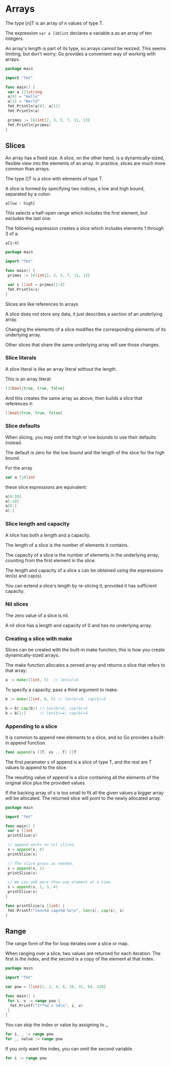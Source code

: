 # Arrays

The type [n]T is an array of n values of type T.

The expression `var a [10]int` declares a variable a as an array of ten integers.

An array's length is part of its type, so arrays cannot be resized.
This seems limiting, but don't worry; Go provides a convenient way of working with arrays.

```go
package main

import "fmt"

func main() {
 var a [2]string
 a[0] = "Hello"
 a[1] = "World"
 fmt.Println(a[0], a[1])
 fmt.Println(a)

 primes := [6]int{2, 3, 5, 7, 11, 13}
 fmt.Println(primes)
}
```

## Slices

An array has a fixed size.
A slice, on the other hand, is a dynamically-sized, flexible view into the elements of an array.
In practice, slices are much more common than arrays.

The type []T is a slice with elements of type T.

A slice is formed by specifying two indices, a low and high bound, separated by a colon:

`a[low : high]`

This selects a half-open range which includes the first element, but excludes the last one.

The following expression creates a slice which includes elements 1 through 3 of a:

`a[1:4]`

```go
package main

import "fmt"

func main() {
 primes := [6]int{2, 3, 5, 7, 11, 13}

 var s []int = primes[1:4]
 fmt.Println(s)
}
```

Slices are like references to arrays

A slice does not store any data, it just describes a section of an underlying array.

Changing the elements of a slice modifies the corresponding elements of its underlying array.

Other slices that share the same underlying array will see those changes.

### Slice literals

A slice literal is like an array literal without the length.

This is an array literal:

```go
[3]bool{true, true, false}
```

And this creates the same array as above, then builds a slice that references it:

```go
[]bool{true, true, false}
```

### Slice defaults

When slicing, you may omit the high or low bounds to use their defaults instead.

The default is zero for the low bound and the length of the slice for the high bound.

For the array

```go
var a [10]int
```

these slice expressions are equivalent:

```go
a[0:10]
a[:10]
a[0:]
a[:]
```

### Slice length and capacity

A slice has both a length and a capacity.

The length of a slice is the number of elements it contains.

The capacity of a slice is the number of elements in the underlying array, counting from the first element in the slice.

The length and capacity of a slice s can be obtained using the expressions len(s) and cap(s).

You can extend a slice's length by re-slicing it, provided it has sufficient capacity.

### Nil slices

The zero value of a slice is nil.

A nil slice has a length and capacity of 0 and has no underlying array.

### Creating a slice with make

Slices can be created with the built-in make function; this is how you create dynamically-sized arrays.

The make function allocates a zeroed array and returns a slice that refers to that array:

```go
a := make([]int, 5)  // len(a)=5
```

To specify a capacity, pass a third argument to make:

```go
b := make([]int, 0, 5) // len(b)=0, cap(b)=5

b = b[:cap(b)] // len(b)=5, cap(b)=5
b = b[1:]      // len(b)=4, cap(b)=4
```

### Appending to a slice

It is common to append new elements to a slice, and so Go provides a built-in append function.

```go
func append(s []T, vs ...T) []T
```

The first parameter s of append is a slice of type T, and the rest are T values to append to the slice.

The resulting value of append is a slice containing all the elements of the original slice plus the provided values.

If the backing array of s is too small to fit all the given values a bigger array will be allocated. The returned slice will point to the newly allocated array.

```go
package main

import "fmt"

func main() {
 var s []int
 printSlice(s)

 // append works on nil slices.
 s = append(s, 0)
 printSlice(s)

 // The slice grows as needed.
 s = append(s, 1)
 printSlice(s)

 // We can add more than one element at a time.
 s = append(s, 2, 3, 4)
 printSlice(s)
}

func printSlice(s []int) {
 fmt.Printf("len=%d cap=%d %v\n", len(s), cap(s), s)
}
```

## Range

The range form of the for loop iterates over a slice or map.

When ranging over a slice, two values are returned for each iteration. The first is the index, and the second is a copy of the element at that index.

```go
package main

import "fmt"

var pow = []int{1, 2, 4, 8, 16, 32, 64, 128}

func main() {
 for i, v := range pow {
  fmt.Printf("2**%d = %d\n", i, v)
 }
}
```

You can skip the index or value by assigning to _.

```go
for i, _ := range pow
for _, value := range pow
```

If you only want the index, you can omit the second variable.

```go
for i := range pow
```
